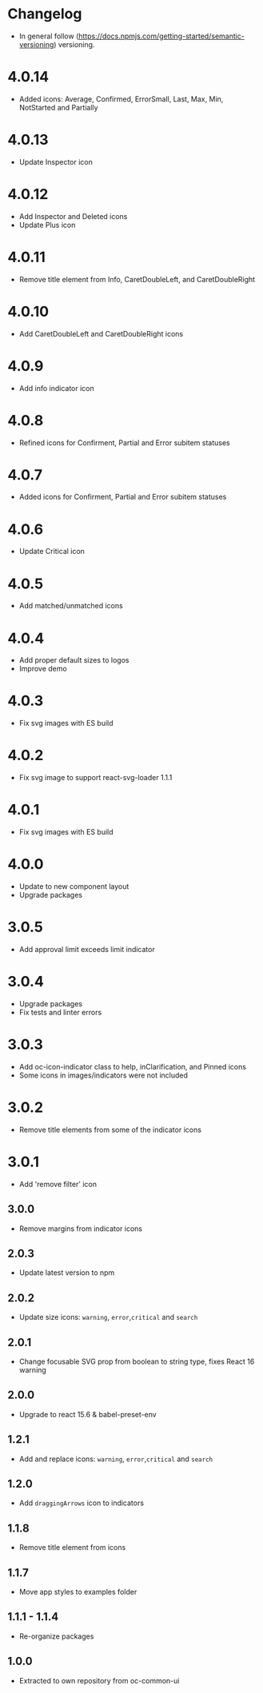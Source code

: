 # Changelog

* In general follow (https://docs.npmjs.com/getting-started/semantic-versioning) versioning.

# <next>

# 4.0.14
* Added icons: Average, Confirmed, ErrorSmall, Last, Max, Min, NotStarted and Partially

# 4.0.13
* Update Inspector icon

# 4.0.12
* Add Inspector and Deleted icons
* Update Plus icon

# 4.0.11
* Remove title element from Info, CaretDoubleLeft, and CaretDoubleRight

# 4.0.10
* Add CaretDoubleLeft and CaretDoubleRight icons

# 4.0.9
* Add info indicator icon

# 4.0.8
* Refined icons for Confirment, Partial and Error subitem statuses

# 4.0.7
* Added icons for Confirment, Partial and Error subitem statuses

# 4.0.6
* Update Critical icon

# 4.0.5
* Add matched/unmatched icons

# 4.0.4
* Add proper default sizes to logos
* Improve demo

# 4.0.3
* Fix svg images with ES build

# 4.0.2
* Fix svg image to support react-svg-loader 1.1.1

# 4.0.1
* Fix svg images with ES build

# 4.0.0
* Update to new component layout
* Upgrade packages

# 3.0.5
* Add approval limit exceeds limit indicator

# 3.0.4
* Upgrade packages
* Fix tests and linter errors

# 3.0.3
* Add oc-icon-indicator class to help, inClarification, and Pinned icons
* Some icons in images/indicators were not included

# 3.0.2
* Remove title elements from some of the indicator icons

# 3.0.1
* Add 'remove filter' icon

## 3.0.0
* Remove margins from indicator icons

## 2.0.3
* Update latest version to npm

## 2.0.2
* Update size icons: `warning`, `error`,`critical` and `search`

## 2.0.1
* Change focusable SVG prop from boolean to string type, fixes React 16 warning

## 2.0.0
* Upgrade to react 15.6 & babel-preset-env

## 1.2.1
* Add and replace icons: `warning`, `error`,`critical` and `search`

## 1.2.0
* Add `draggingArrows` icon to indicators

## 1.1.8
* Remove title element from icons

## 1.1.7
* Move app styles to examples folder

## 1.1.1 - 1.1.4
* Re-organize packages

## 1.0.0
* Extracted to own repository from oc-common-ui
